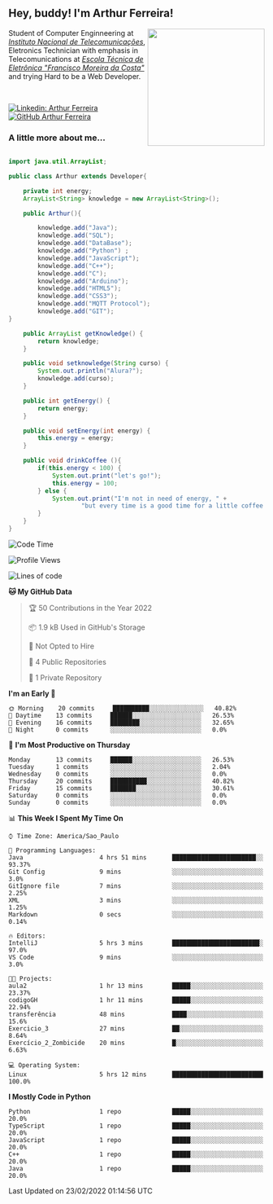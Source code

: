 <h2> Hey, buddy! I'm Arthur Ferreira!</h2>
<img align='right' src="https://media.giphy.com/media/ule4vhcY1xEKQ/giphy.gif" width="230">
<p>Student of Computer Enginneering at  <em><a href="https://inatel.br/home/" target="_blank">Instituto Nacional de Telecomunicações</a></em>, Eletronics Technician with emphasis in Telecomunications at <em><a href="https://www.etefmc.com.br" target="_blank">Escola Técnica de Eletrônica "Francisco Moreira da Costa"</a></em> and trying Hard to be a Web Developer.
</p></br>

[![Linkedin: Arthur Ferreira](https://img.shields.io/badge/-Arthur%20Ferreira%20Silva-blue?style=flat-square&logo=Linkedin&logoColor=white&link=https://www.linkedin.com/in/ArthurFerreiraSilva/)]( www.linkedin.com/in/ArthurFerreiraSilva)
[![GitHub Arthur Ferreira](https://img.shields.io/github/followers/arthur-ngdi?label=follow&style=social)](https://github.com/arthur-ngdi)


### A little more about me...  

``` Java

import java.util.ArrayList;

public class Arthur extends Developer{

    private int energy;
    ArrayList<String> knowledge = new ArrayList<String>();

    public Arthur(){

        knowledge.add("Java");
        knowledge.add("SQL");
        knowledge.add("DataBase");
        knowledge.add("Python") ;
        knowledge.add("JavaScript");
        knowledge.add("C++");
        knowledge.add("C");
        knowledge.add("Arduino");
        knowledge.add("HTML5");
        knowledge.add("CSS3");
        knowledge.add("MQTT Protocol");
        knowledge.add("GIT");
}

    public ArrayList getKnowledge() {
        return knowledge;
    }

    public void setknowledge(String curso) {
        System.out.println("Alura?");
        knowledge.add(curso);
    }

    public int getEnergy() {
        return energy;
    }

    public void setEnergy(int energy) {
        this.energy = energy;
    }

    public void drinkCoffee (){
        if(this.energy < 100) {
            System.out.print("let's go!");
            this.energy = 100;
        } else {
            System.out.print("I'm not in need of energy, " +
                    "but every time is a good time for a little coffee!");
        }
    }
}

```
<!--START_SECTION:waka-->
![Code Time](http://img.shields.io/badge/Code%20Time-5%20hrs%2032%20mins-blue)

![Profile Views](http://img.shields.io/badge/Profile%20Views-124-blue)

![Lines of code](https://img.shields.io/badge/From%20Hello%20World%20I%27ve%20Written-1%20Thousand%20lines%20of%20code-blue)

**🐱 My GitHub Data** 

> 🏆 50 Contributions in the Year 2022
 > 
> 📦 1.9 kB Used in GitHub's Storage 
 > 
> 🚫 Not Opted to Hire
 > 
> 📜 4 Public Repositories 
 > 
> 🔑 1 Private Repository 
 > 
**I'm an Early 🐤** 

```text
🌞 Morning    20 commits     ██████████░░░░░░░░░░░░░░░   40.82% 
🌆 Daytime    13 commits     ██████░░░░░░░░░░░░░░░░░░░   26.53% 
🌃 Evening    16 commits     ████████░░░░░░░░░░░░░░░░░   32.65% 
🌙 Night      0 commits      ░░░░░░░░░░░░░░░░░░░░░░░░░   0.0%

```
📅 **I'm Most Productive on Thursday** 

```text
Monday       13 commits     ██████░░░░░░░░░░░░░░░░░░░   26.53% 
Tuesday      1 commits      ░░░░░░░░░░░░░░░░░░░░░░░░░   2.04% 
Wednesday    0 commits      ░░░░░░░░░░░░░░░░░░░░░░░░░   0.0% 
Thursday     20 commits     ██████████░░░░░░░░░░░░░░░   40.82% 
Friday       15 commits     ███████░░░░░░░░░░░░░░░░░░   30.61% 
Saturday     0 commits      ░░░░░░░░░░░░░░░░░░░░░░░░░   0.0% 
Sunday       0 commits      ░░░░░░░░░░░░░░░░░░░░░░░░░   0.0%

```


📊 **This Week I Spent My Time On** 

```text
⌚︎ Time Zone: America/Sao_Paulo

💬 Programming Languages: 
Java                     4 hrs 51 mins       ███████████████████████░░   93.37% 
Git Config               9 mins              ░░░░░░░░░░░░░░░░░░░░░░░░░   3.0% 
GitIgnore file           7 mins              ░░░░░░░░░░░░░░░░░░░░░░░░░   2.25% 
XML                      3 mins              ░░░░░░░░░░░░░░░░░░░░░░░░░   1.25% 
Markdown                 0 secs              ░░░░░░░░░░░░░░░░░░░░░░░░░   0.14%

🔥 Editors: 
IntelliJ                 5 hrs 3 mins        ████████████████████████░   97.0% 
VS Code                  9 mins              ░░░░░░░░░░░░░░░░░░░░░░░░░   3.0%

🐱‍💻 Projects: 
aula2                    1 hr 13 mins        █████░░░░░░░░░░░░░░░░░░░░   23.37% 
codigoGH                 1 hr 11 mins        █████░░░░░░░░░░░░░░░░░░░░   22.94% 
transferência            48 mins             ████░░░░░░░░░░░░░░░░░░░░░   15.6% 
Exercicio_3              27 mins             ██░░░░░░░░░░░░░░░░░░░░░░░   8.64% 
Exercício_2_Zombicide    20 mins             █░░░░░░░░░░░░░░░░░░░░░░░░   6.63%

💻 Operating System: 
Linux                    5 hrs 12 mins       █████████████████████████   100.0%

```

**I Mostly Code in Python** 

```text
Python                   1 repo              █████░░░░░░░░░░░░░░░░░░░░   20.0% 
TypeScript               1 repo              █████░░░░░░░░░░░░░░░░░░░░   20.0% 
JavaScript               1 repo              █████░░░░░░░░░░░░░░░░░░░░   20.0% 
C++                      1 repo              █████░░░░░░░░░░░░░░░░░░░░   20.0% 
Java                     1 repo              █████░░░░░░░░░░░░░░░░░░░░   20.0%

```



 Last Updated on 23/02/2022 01:14:56 UTC
<!--END_SECTION:waka-->
